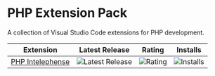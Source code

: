
# PHP Extension Pack

A collection of Visual Studio Code extensions for PHP development.


| Extension | Latest Release | Rating | Installs |
|-----------|----------------|--------|----------|
| [PHP Intelephense](https://marketplace.visualstudio.com/items?itemName=bmewburn.vscode-intelephense-client) | ![Latest Release](https://vsmarketplacebadge.apphb.com/version-short/bmewburn.vscode-intelephense-client.svg) | ![Rating](https://vsmarketplacebadge.apphb.com/rating-short/bmewburn.vscode-intelephense-client.svg) | ![Installs](https://vsmarketplacebadge.apphb.com/installs/bmewburn.vscode-intelephense-client.svg) |